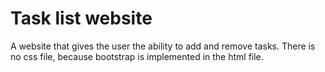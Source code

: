 # Task list website

A website that gives the user the ability to add and remove tasks.
There is no css file, because bootstrap is implemented in the html file.